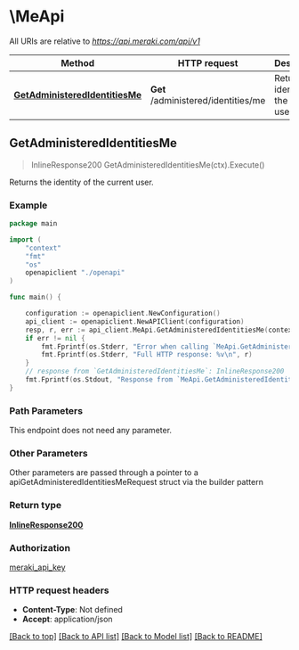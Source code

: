 # \MeApi

All URIs are relative to *https://api.meraki.com/api/v1*

Method | HTTP request | Description
------------- | ------------- | -------------
[**GetAdministeredIdentitiesMe**](MeApi.md#GetAdministeredIdentitiesMe) | **Get** /administered/identities/me | Returns the identity of the current user.



## GetAdministeredIdentitiesMe

> InlineResponse200 GetAdministeredIdentitiesMe(ctx).Execute()

Returns the identity of the current user.



### Example

```go
package main

import (
    "context"
    "fmt"
    "os"
    openapiclient "./openapi"
)

func main() {

    configuration := openapiclient.NewConfiguration()
    api_client := openapiclient.NewAPIClient(configuration)
    resp, r, err := api_client.MeApi.GetAdministeredIdentitiesMe(context.Background()).Execute()
    if err != nil {
        fmt.Fprintf(os.Stderr, "Error when calling `MeApi.GetAdministeredIdentitiesMe``: %v\n", err)
        fmt.Fprintf(os.Stderr, "Full HTTP response: %v\n", r)
    }
    // response from `GetAdministeredIdentitiesMe`: InlineResponse200
    fmt.Fprintf(os.Stdout, "Response from `MeApi.GetAdministeredIdentitiesMe`: %v\n", resp)
}
```

### Path Parameters

This endpoint does not need any parameter.

### Other Parameters

Other parameters are passed through a pointer to a apiGetAdministeredIdentitiesMeRequest struct via the builder pattern


### Return type

[**InlineResponse200**](InlineResponse200.md)

### Authorization

[meraki_api_key](../README.md#meraki_api_key)

### HTTP request headers

- **Content-Type**: Not defined
- **Accept**: application/json

[[Back to top]](#) [[Back to API list]](../README.md#documentation-for-api-endpoints)
[[Back to Model list]](../README.md#documentation-for-models)
[[Back to README]](../README.md)


